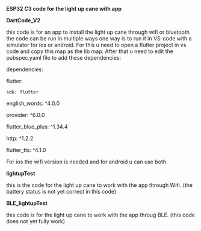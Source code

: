 **ESP32 C3 code for the light up cane with app**

**DartCode_V2**

  this code is for an app to install the light up cane through wifi or bluetooth the code can be run in multiple ways one way is to run it     in VS-code with a simulator for ios or android. For this u need to open a flutter project in vs code and copy this map as the lib map.       After that u need to edit the pubspec.yaml file to add these dependencies:
  
  dependencies: 
  
  flutter: 
  
    sdk: flutter


  english_words: ^4.0.0
  
  provider: ^6.0.0
  
  flutter_blue_plus: ^1.34.4
  
  http: ^1.2.2
  
  flutter_tts: ^4.1.0
  
  
  For ios the wifi version is needed and for android u can use both.

**lightupTest**

  this is the code for the light up cane to work with the app through Wifi.
  (the battery status is not yet correct in this code)

**BLE_lightupTest**

  this code is for the light up cane to work with the app throug BLE.
  (this code does not yet fully work)

